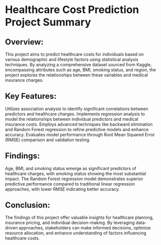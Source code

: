 # <span style="font-size:larger;"> Healthcare Cost Prediction Project Summary </span>
## <span style="font-size:larger;"> Overview: </span>
This project aims to predict healthcare costs for individuals based on various demographic and lifestyle factors using statistical analysis techniques. By analyzing a comprehensive dataset sourced from Kaggle, encompassing attributes such as age, BMI, smoking status, and region, the project explores the relationships between these variables and medical insurance charges.

## <span style="font-size:larger;"> Key Features: </span>
Utilizes association analysis to identify significant correlations between predictors and healthcare charges.
Implements regression analysis to model the relationships between individual predictors and medical insurance costs.
Employs advanced techniques like backward elimination and Random Forest regression to refine predictive models and enhance accuracy.
Evaluates model performance through Root Mean Squared Error (RMSE) comparison and validation testing.
## <span style="font-size:larger;"> Findings:</span>
Age, BMI, and smoking status emerge as significant predictors of healthcare charges, with smoking status showing the most substantial impact.
The Random Forest regression model demonstrates superior predictive performance compared to traditional linear regression approaches, with lower RMSE indicating better accuracy.
## <span style="font-size:larger;"> Conclusion:</span>
The findings of this project offer valuable insights for healthcare planning, insurance pricing, and individual decision-making. By leveraging data-driven approaches, stakeholders can make informed decisions, optimize resource allocation, and enhance understanding of factors influencing healthcare costs.
